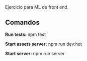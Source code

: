 Ejercicio para ML de front end.

Comandos
---------

**Run tests:** npm test

**Start assets server:** npm run dev:hot

**Start server:** npm run server
